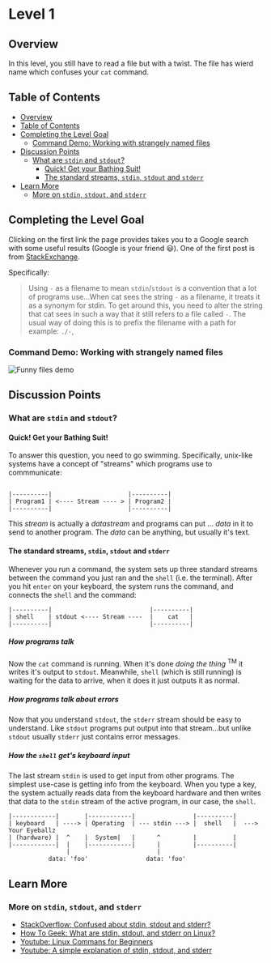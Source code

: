 
# Level 1

## <a name='Overview'></a>Overview

In this level, you still have to read a file but with a twist. The file has wierd name which confuses your `cat` command.


## <a name='TableofContents'></a>Table of Contents
<!-- vscode-markdown-toc -->
* [Overview](#Overview)
* [Table of Contents](#TableofContents)
* [Completing the Level Goal](#CompletingtheLevelGoal)
	* [Command Demo: Working with strangely named files](#CommandDemo:Workingwithstrangelynamedfiles)
* [Discussion Points](#DiscussionPoints)
	* [What are `stdin` and `stdout`?](#Whatarestdinandstdout)
		* [Quick! Get your Bathing Suit!](#QuickGetyourBathingSuit)
		* [The standard streams, `stdin`, `stdout` and `stderr`](#Thestandardstreamsstdinstdoutandstderr)
* [Learn More](#LearnMore)
	* [More on `stdin`, `stdout`, and `stderr`](#Moreonstdinstdoutandstderr)

<!-- vscode-markdown-toc-config
	numbering=false
	autoSave=true
	/vscode-markdown-toc-config -->
<!-- /vscode-markdown-toc -->

## <a name='CompletingtheLevelGoal'></a>Completing the Level Goal

Clicking on the first link the page provides takes you to a Google search
with some useful results (Google is your friend :smiley:). One of the first
post is from
[StackExchange](https://unix.stackexchange.com/questions/16357/usage-of-dash-in-place-of-a-filename).

Specifically:

> Using `-` as a filename to mean `stdin`/`stdout` is a convention that a lot of programs use...When cat sees the string `-` as a filename, it treats it as a synonym for stdin. To get around this, you need to alter the string that cat sees in such a way that it still refers to a file called `-`. The usual way of doing this is to prefix the filename with a path for example:  `./-`,

### <a name='CommandDemo:Workingwithstrangelynamedfiles'></a>Command Demo: Working with strangely named files

![Funny files demo](funnyfiles.gif)

## <a name='DiscussionPoints'></a>Discussion Points

### <a name='Whatarestdinandstdout'></a>What are `stdin` and `stdout`?

#### <a name='QuickGetyourBathingSuit'></a>Quick! Get your Bathing Suit!

To answer this question, you need to go swimming. Specifically, unix-like
systems have a concept of "streams" which programs use to commmunicate:

```

|----------|					 |----------|
| Program1 | <---- Stream ---- > | Program2 |
|----------|					 |----------|
```

This *stream* is actually a *datastream* and programs can put ... *data* in
it to send to another program. The *data* can be anything, but usually it's
text.

#### <a name='Thestandardstreamsstdinstdoutandstderr'></a>The standard streams, `stdin`, `stdout` and `stderr`

Whenever you run a command, the system sets up three standard streams between
the command you just ran and the `shell` (i.e. the terminal). After you hit `enter` on your keyboard, the system runs the command, and connects the `shell` and the command:

```
|----------|					       |----------|
| shell    | stdout <---- Stream ----  |    cat   |
|----------|					 	   |----------|
```

##### How programs talk

Now the `cat` command is running. When it's done *doing the thing*
<sup>TM</sup> it writes it's output to `stdout`. Meanwhile, `shell` (which is
still running) is waiting for the data to arrive, when it does it just
outputs it as normal.

##### How programs talk about errors

Now that you understand `stdout`, the `stderr` stream should be easy to understand. Like `stdout` programs put output into that stream...but unlike `stdout` usually `stderr` just contains error messages.

##### How the `shell` get's keyboard input

The last stream `stdin` is used to get input from other programs. The simplest use-case is getting info from the keyboard. When you type a key, the system actually reads data from the keyboard hardware and then writes that data to the `stdin` stream of the active program, in our case, the `shell`.

```
|------------|		 |------------|			       |----------|
| keyboard   | ----> | Operating  | --- stdin ---> |  shell   |  ---> Your Eyeballz
| (hardware) |	^	 |  System|   | 	 ^	       | 		  |
|------------|  |    |------------|      |         |----------|
		  		|						 |
		   data: 'foo'				  data: 'foo'
```

## <a name='LearnMore'></a>Learn More

### <a name='Moreonstdinstdoutandstderr'></a>More on `stdin`, `stdout`, and `stderr`

* [StackOverflow: Confused about stdin, stdout and stderr?](https://stackoverflow.com/questions/3385201/confused-about-stdin-stdout-and-stderr)
* [How To Geek: What are stdin, stdout, and stderr on Linux?](https://www.howtogeek.com/435903/what-are-stdin-stdout-and-stderr-on-linux/)
* [Youtube: Linux Commans for Beginners](https://www.youtube.com/watch?v=shFMEJJ_fpU)
* [Youtube: A simple explanation of stdin, stdout, and stderr](https://www.youtube.com/watch?v=fVwuiuirzmc)